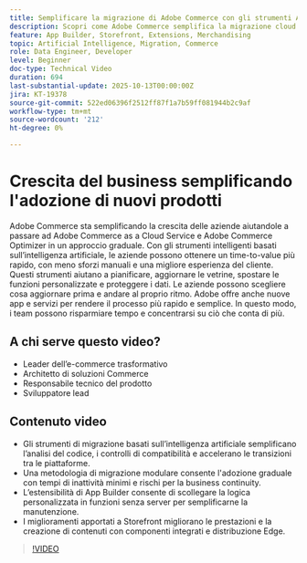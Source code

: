 ```yaml
---
title: Semplificare la migrazione di Adobe Commerce con gli strumenti AI
description: Scopri come Adobe Commerce semplifica la migrazione cloud con strumenti di intelligenza artificiale, l’adozione modulare e lo sviluppo più rapido per una crescita aziendale scalabile.
feature: App Builder, Storefront, Extensions, Merchandising
topic: Artificial Intelligence, Migration, Commerce
role: Data Engineer, Developer
level: Beginner
doc-type: Technical Video
duration: 694
last-substantial-update: 2025-10-13T00:00:00Z
jira: KT-19378
source-git-commit: 522ed06396f2512ff87f1a7b59ff081944b2c9af
workflow-type: tm+mt
source-wordcount: '212'
ht-degree: 0%

---
```



# Crescita del business semplificando l&#39;adozione di nuovi prodotti

Adobe Commerce sta semplificando la crescita delle aziende aiutandole a passare ad Adobe Commerce as a Cloud Service e Adobe Commerce Optimizer in un approccio graduale. Con gli strumenti intelligenti basati sull’intelligenza artificiale, le aziende possono ottenere un time-to-value più rapido, con meno sforzi manuali e una migliore esperienza del cliente. Questi strumenti aiutano a pianificare, aggiornare le vetrine, spostare le funzioni personalizzate e proteggere i dati. Le aziende possono scegliere cosa aggiornare prima e andare al proprio ritmo. Adobe offre anche nuove app e servizi per rendere il processo più rapido e semplice. In questo modo, i team possono risparmiare tempo e concentrarsi su ciò che conta di più.

## A chi serve questo video?

* Leader dell’e-commerce trasformativo
* Architetto di soluzioni Commerce
* Responsabile tecnico del prodotto
* Sviluppatore lead

## Contenuto video

* Gli strumenti di migrazione basati sull’intelligenza artificiale semplificano l’analisi del codice, i controlli di compatibilità e accelerano le transizioni tra le piattaforme.
* Una metodologia di migrazione modulare consente l&#39;adozione graduale con tempi di inattività minimi e rischi per la business continuity.
* L’estensibilità di App Builder consente di scollegare la logica personalizzata in funzioni senza server per semplificarne la manutenzione.
* I miglioramenti apportati a Storefront migliorano le prestazioni e la creazione di contenuti con componenti integrati e distribuzione Edge.

>[!VIDEO](https://video.tv.adobe.com/v/3475737/?learn=on&enablevpops)
